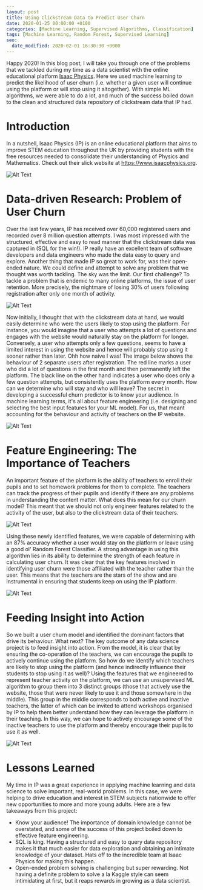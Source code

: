 ```yaml
---
layout: post
title: Using Clickstream Data to Predict User Churn
date: 2020-01-25 00:00:00 +0100
categories: [Machine Learning, Supervised Algorithms, Classification]
tags: [Machine Learning, Random Forest, Supervised Learning]
seo:
  date_modified: 2020-02-01 16:30:30 +0000
---
```


Happy 2020! In this blog post, I will take you through one of the problems that we tackled during my time as a data scientist with the online educational platform [Isaac Physics](https://www.isaacphysics.org). Here we used machine learning to predict the likelihood of user churn (i.e. whether a given user will continue using the platform or will stop using it altogether). With simple ML algorithms, we were able to do a lot, and much of the success boiled down to the clean and structured data repository of clickstream data that IP had. 

# Introduction 

In a nutshell, Isaac Physics (IP) is an online educational platform that aims to improve STEM education throughout the UK by providing students with the free resources needed to consolidate their understanding of Physics and Mathematics. Check out their slick website at <https://www.isaacphysics.org>.

![Alt Text](https://keepfloyding.github.io/images/IP_website.png)

# Data-driven Research: Problem of User Churn

Over the last few years, IP has received over 60,000 registered users and recorded over 8 million question attempts. I was most impressed with the structured, effective and easy to read manner that the clickstream data was captured in (SQL for the win!). IP really have an excellent team of software developers and data engineers who made the data easy to query and explore. Another thing that made IP so great to work for, was their open-ended nature. We could define and attempt to solve any problem that we thought was worth tackling. The sky was the limit. Our first challenge? To tackle a problem that is endemic to many online platforms, the issue of user retention. More precisely, the nightmare of losing 30% of users following registration after only one month of activity. 

![Alt Text](https://keepfloyding.github.io/images/IP_user_retention.png)

Now initially, I thought that with the clickstream data at hand, we would easily determine who were the users likely to stop using the platform. For instance, you would imagine that a user who attempts a lot of questions and engages with the website would naturally stay on the platform for longer. Conversely, a user who attempts only a few questions, seems to have a limited interest in using the website and hence will probably stop using it sooner rather than later. Ohh how naive I was! The image below shows the behaviour of 2 separate users after registration. The red line marks a user who did a lot of questions in the first month and then permanently left the platform. The black line on the other hand indicates a user who does only a few question attempts, but consistently uses the platform every month. How can we determine who will stay and who will leave? The secret in developing a successful churn predictor is to know your audience. In machine learning terms, it's all about feature engineering (i.e. designing and selecting the best input features for your ML model). For us, that meant accounting for the behaviour and activity of teachers on the IP website. 

![Alt Text](https://keepfloyding.github.io/images/IP_QA.png)

# Feature Engineering: The Importance of Teachers

An important feature of the platform is the ability of teachers to enroll their pupils and to set homework problems for them to complete. The teachers can track the progress of their pupils and identify if there are any problems in understanding the content matter. What does this mean for our churn model? This meant that we should not only engineer features related to the activity of the user, but also to the clickstream data of their teachers. 

![Alt Text](https://keepfloyding.github.io/images/IP_teacher_features.png)

Using these newly identified features, we were capable of determining with an 87% accuracy whether a user would stay on the platform or leave using a good ol' Random Forest Classifier. A strong advantage in using this algorithm lies in its ability to determine the strength of each feature in calculating user churn. It was clear that the key features involved in identifying user churn were those affiliated with the teacher rather than the user. This means that the teachers are the stars of the show and are instrumental in ensuring that students keep on using the IP platform.

![Alt Text](https://keepfloyding.github.io/images/IP_ML_results.png)

# Feeding Insight into Action

So we built a user churn model and identified the dominant factors that drive its behaviour. What next? The key outcome of any data science project is to feed insight into action. From the model, it is clear that by ensuring the co-operation of the teachers, we can encourage the pupils to actively continue using the platform. So how do we identify which teachers are likely to stop using the platform (and hence indirectly influence their students to stop using it as well)? Using the features that we engineered to represent teacher activity on the platform, we can use an unsupervised ML algorithm to group them into 3 distinct groups (those that actively use the website, those that were never likely to use it and those somewhere in the middle). This group in the middle corresponds to both active and inactive teachers, the latter of which can be invited to attend workshops organised by IP to help them better understand how they can leverage the platform in their teaching. In this way, we can hope to actively encourage some of the inactive teachers to use the platform and thereby encourage their pupils to use it as well. 

![Alt Text](https://keepfloyding.github.io/images/IP_unsuper.png)

# Lessons Learned

My time in IP was a great experience in applying machine learning and data science to solve important, real-world problems. In this case, we were helping to drive education and interest in STEM subjects nationwide to offer new opportunities to more and more young adults. Here are a few takeaways from this project:

* Know your audience! The importance of domain knowledge cannot be overstated, and some of the success of this project boiled down to effective feature engineering.
* SQL is king. Having a structured and easy to query data repository makes it that much easier for data exploration and obtaining an intimate knowledge of your dataset. Hats off to the incredible team at Isaac Physics for making this happen. 
* Open-ended problem solving is challenging but super rewarding. Not having a definite problem to solve a la Kaggle style can seem intimidating at first, but it reaps rewards in growing as a data scientist. 



